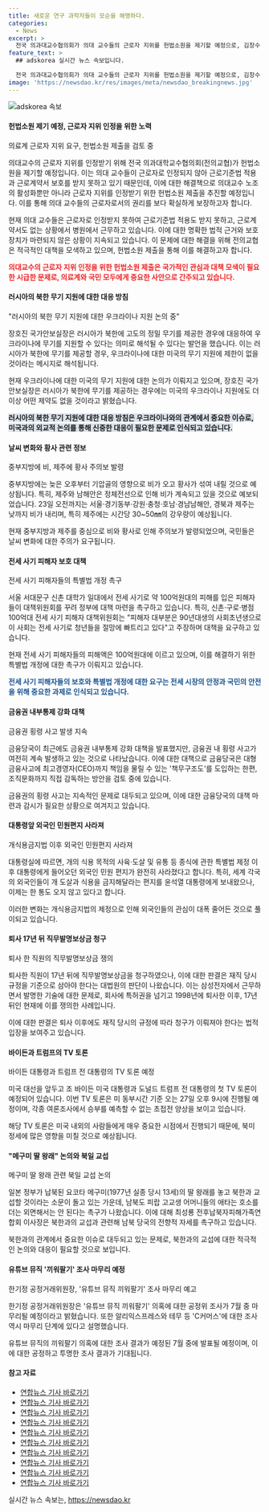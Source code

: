```yaml
---
title: 새로운 연구 과학자들이 모순을 해명하다.
categories:
  - News
excerpt: >
  전국 의과대교수협의회가 의대 교수들의 근로자 지위를 헌법소원을 제기할 예정으로, 김창수 회장은 의대 교수들의 근로자로의 인정과 의료 업무 보호를 촉구하고 있다. 또한, 장호진 국가안보실장은 러시아의 북한에 무기 공급에 대한 우크라이나 지원 재검토와 관련해 강경한 입장을 밝혔다. 또한, 전세사기 피해자들이 대책 개정을 촉구하고 있으며, 횡령 사고가 지속되고 있는 상황에서 금융당국의 내부통제 강화 대책이 발표되었다. 마지막으로, 바이든과 트럼프의 TV 토론, 메구미 딸의 납북 문제와 관련된 일본과 남북의 교섭 노력, 그리고 유튜브 뮤직 끼워팔기 의혹에 대한 공정위 조사가 진행 중이다.
feature_text: >
  ## adskorea 실시간 뉴스 속보입니다.

  전국 의과대교수협의회가 의대 교수들의 근로자 지위를 헌법소원을 제기할 예정으로, 김창수 회장은 의대 교수들의 근로자로의 인정과 의료 업무 보호를 촉구하고 있다. 또한, 장호진 국가안보실장은 러시아의 북한에 무기 공급에 대한 우크라이나 지원 재검토와 관련해 강경한 입장을 밝혔다. 또한, 전세사기 피해자들이 대책 개정을 촉구하고 있으며, 횡령 사고가 지속되고 있는 상황에서 금융당국의 내부통제 강화 대책이 발표되었다. 마지막으로, 바이든과 트럼프의 TV 토론, 메구미 딸의 납북 문제와 관련된 일본과 남북의 교섭 노력, 그리고 유튜브 뮤직 끼워팔기 의혹에 대한 공정위 조사가 진행 중이다.
image: 'https://newsdao.kr/res/images/meta/newsdao_breakingnews.jpg'
---
```


<p><img src="https://newsdao.kr/res/images/meta/newsdao_breakingnews.jpg" alt="adskorea 속보" /></p>

<h4>헌법소원 제기 예정, 근로자 지위 인정을 위한 노력</h4>

<p>의료계 근로자 지위 요구, 헌법소원 제출을 검토 중</p>

<p>의대교수의 근로자 지위를 인정받기 위해 전국 의과대학교수협의회(전의교협)가 헌법소원을 제기할 예정입니다. 이는 의대 교수들이 근로자로 인정되지 않아 근로기준법 적용과 근로계약서 보호를 받지 못하고 있기 때문인데, 이에 대한 해결책으로 의대교수 노조의 활성화뿐만 아니라 근로자 지위를 인정받기 위한 헌법소원 제출을 추진할 예정입니다. 이를 통해 의대 교수들의 근로자로서의 권리를 보다 확실하게 보장하고자 합니다. </p>

<p>현재 의대 교수들은 근로자로 인정받지 못하여 근로기준법 적용도 받지 못하고, 근로계약서도 없는 상황에서 병원에서 근무하고 있습니다. 이에 대한 명확한 법적 근거와 보호 장치가 마련되지 않은 상황이 지속되고 있습니다. 이 문제에 대한 해결을 위해 전의교협은 적극적인 대책을 모색하고 있으며, 헌법소원 제출을 통해 이를 해결하고자 합니다.</p>

<p><b><span style="color: #ee2323;">의대교수의 근로자 지위 인정을 위한 헌법소원 제출은 국가적인 관심과 대책 모색이 필요한 시급한 문제로, 의료계와 국민 모두에게 중요한 사안으로 간주되고 있습니다.</span></b></p>

<h4>러시아의 북한 무기 지원에 대한 대응 방침</h4>

<p>"러시아의 북한 무기 지원에 대한 우크라이나 지원 논의 중"</p>

<p>장호진 국가안보실장은 러시아가 북한에 고도의 정밀 무기를 제공한 경우에 대응하여 우크라이나에 무기를 지원할 수 있다는 의미로 해석될 수 있다는 발언을 했습니다. 이는 러시아가 북한에 무기를 제공할 경우, 우크라이나에 대한 미국의 무기 지원에 제한이 없을 것이라는 메시지로 해석됩니다. </p>

<p>현재 우크라이나에 대한 미국의 무기 지원에 대한 논의가 이뤄지고 있으며, 장호진 국가안보실장은 러시아가 북한에 무기를 제공하는 경우에는 미국의 우크라이나 지원에도 더 이상 어떤 제약도 없을 것이라고 밝혔습니다.</p>

<p><b><span style="background-color: #21538527;">러시아의 북한 무기 지원에 대한 대응 방침은 우크라이나와의 관계에서 중요한 이슈로, 미국과의 외교적 논의를 통해 신중한 대응이 필요한 문제로 인식되고 있습니다.</span></b></p>

<h4>날씨 변화와 황사 관련 정보</h4>

<p>중부지방에 비, 제주에 황사 주의보 발령</p>

<p>중부지방에는 늦은 오후부터 기압골의 영향으로 비가 오고 황사가 섞여 내릴 것으로 예상됩니다. 특히, 제주와 남해안은 정체전선으로 인해 비가 계속되고 있을 것으로 예보되었습니다. 23일 오전까지는 서울·경기동부·강원·충청·호남·경남남해안, 경북과 제주는 낮까지 비가 내리며, 특히 제주에는 시간당 30~50㎜의 강우량이 예상됩니다.</p>

<p>현재 중부지방과 제주를 중심으로 비와 황사로 인해 주의보가 발령되었으며, 국민들은 날씨 변화에 대한 주의가 요구됩니다.</p>

<h4>전세 사기 피해자 보호 대책</h4>

<p>전세 사기 피해자들의 특별법 개정 촉구</p>

<p>서울 서대문구 신촌 대학가 일대에서 전세 사기로 약 100억원대의 피해를 입은 피해자들이 대책위원회를 꾸려 정부에 대책 마련을 촉구하고 있습니다. 특히, 신촌·구로·병점 100억대 전세 사기 피해자 대책위원회는 "피해자 대부분은 90년대생의 사회초년생으로 이 사회는 전세 사기로 청년들을 절망에 빠트리고 있다"고 주장하며 대책을 요구하고 있습니다.</p>

<p>현재 전세 사기 피해자들의 피해액은 100억원대에 이르고 있으며, 이를 해결하기 위한 특별법 개정에 대한 촉구가 이뤄지고 있습니다.</p>

<p><b><span style="color: #1a5490;">전세 사기 피해자들의 보호와 특별법 개정에 대한 요구는 전세 시장의 안정과 국민의 안전을 위해 중요한 과제로 인식되고 있습니다.</span></b></p>

<h4>금융권 내부통제 강화 대책</h4>

<p>금융권 횡령 사고 발생 지속</p>

<p>금융당국이 최근에도 금융권 내부통제 강화 대책을 발표했지만, 금융권 내 횡령 사고가 여전히 계속 발생하고 있는 것으로 나타났습니다. 이에 대한 대책으로 금융당국은 대형 금융사고에 최고경영자(CEO)까지 책임을 물릴 수 있는 '책무구조도'를 도입하는 한편, 조직문화까지 직접 감독하는 방안을 검토 중에 있습니다.</p>

<p>금융권의 횡령 사고는 지속적인 문제로 대두되고 있으며, 이에 대한 금융당국의 대책 마련과 감시가 필요한 상황으로 여겨지고 있습니다.</p>

<h4>대통령앞 외국인 민원편지 사라져</h4>

<p>개식용금지법 이후 외국인 민원편지 사라져</p>

<p>대통령실에 따르면, 개의 식용 목적의 사육·도살 및 유통 등 종식에 관한 특별법 제정 이후 대통령에게 들어오던 외국인 민원 편지가 완전히 사라졌다고 합니다. 특히, 세계 각국의 외국인들이 개 도살과 식용을 금지해달라는 편지를 윤석열 대통령에게 보내왔으나, 이제는 한 통도 오지 않고 있다고 합니다. </p>

<p>이러한 변화는 개식용금지법의 제정으로 인해 외국인들의 관심이 대폭 줄어든 것으로 풀이되고 있습니다.</p>

<h4>퇴사 17년 뒤 직무발명보상금 청구</h4>

<p>퇴사 한 직원의 직무발명보상금 쟁의</p>

<p>퇴사한 직원이 17년 뒤에 직무발명보상금을 청구하였으나, 이에 대한 판결은 재직 당시 규정을 기준으로 삼아야 한다는 대법원의 판단이 나왔습니다. 이는 삼성전자에서 근무하면서 발명한 기술에 대한 문제로, 회사에 특허권을 넘기고 1998년에 퇴사한 이후, 17년 뒤인 현재에 이를 쟁의한 사례입니다. </p>

<p>이에 대한 판결은 퇴사 이후에도 재직 당시의 규정에 따라 청구가 이뤄져야 한다는 법적 입장을 보여주고 있습니다.</p>

<h4>바이든과 트럼프의 TV 토론</h4>

<p>바이든 대통령과 트럼프 전 대통령의 TV 토론 예정</p>

<p>미국 대선을 앞두고 조 바이든 미국 대통령과 도널드 트럼프 전 대통령의 첫 TV 토론이 예정되어 있습니다. 이번 TV 토론은 미 동부시간 기준 오는 27일 오후 9시에 진행될 예정이며, 각종 여론조사에서 승부를 예측할 수 없는 초접전 양상을 보이고 있습니다.</p>

<p>해당 TV 토론은 미국 내외의 사람들에게 매우 중요한 시점에서 진행되기 때문에, 북미 정세에 많은 영향을 미칠 것으로 예상됩니다.</p>

<h4>"메구미 딸 왕래" 논의와 북일 교섭</h4>

<p>메구미 딸 왕래 관련 북일 교섭 논의</p>

<p>일본 정부가 납북된 요코타 메구미(1977년 실종 당시 13세)의 딸 왕래를 놓고 북한과 교섭할 것이라는 소문이 돌고 있는 가운데, 남북도 피랍 고교생 어머니들의 애타는 호소를 더는 외면해서는 안 된다는 촉구가 나왔습니다. 이에 대해 최성룡 전후납북자피해가족연합회 이사장은 북한과의 교섭과 관련해 남북 당국의 전향적 자세를 촉구하고 있습니다.</p>

<p>북한과의 관계에서 중요한 이슈로 대두되고 있는 문제로, 북한과의 교섭에 대한 적극적인 논의와 대응이 필요할 것으로 보입니다.</p>

<h4>유튜브 뮤직 '끼워팔기' 조사 마무리 예정</h4>

<p>한기정 공정거래위원장, '유튜브 뮤직 끼워팔기' 조사 마무리 예고</p>

<p>한기정 공정거래위원장은 '유튜브 뮤직 끼워팔기' 의혹에 대한 공정위 조사가 7월 중 마무리될 예정이라고 밝혔습니다. 또한 알리익스프레스와 테무 등 'C커머스'에 대한 조사 역시 마무리 단계에 있다고 설명했습니다.</p>

<p>유튜브 뮤직의 끼워팔기 의혹에 대한 조사 결과가 예정된 7월 중에 발표될 예정이며, 이에 대한 공정하고 투명한 조사 결과가 기대됩니다.</p>

<h4>참고 자료</h4>

<ul>
<li><a href="https://www.yna.co.kr/view/AKR20240623023800530">연합뉴스 기사 바로가기</a></li>
<li><a href="https://www.yna.co.kr/view/AKR20240623014200001">연합뉴스 기사 바로가기</a></li>
<li><a href="https://www.yna.co.kr/view/AKR20240623017000530">연합뉴스 기사 바로가기</a></li>
<li><a href="https://www.yna.co.kr/view/AKR20240623022600004">연합뉴스 기사 바로가기</a></li>
<li><a href="https://www.yna.co.kr/view/AKR20240622049400002">연합뉴스 기사 바로가기</a></li>
<li><a href="https://www.yna.co.kr/view/AKR20240623021200001">연합뉴스 기사 바로가기</a></li>
<li><a href="https://www.yna.co.kr/view/AKR20240621145200004">연합뉴스 기사 바로가기</a></li>
<li><a href="https://www.yna.co.kr/view/AKR20240623002500071">연합뉴스 기사 바로가기</a></li>
<li><a href="https://www.yna.co.kr/view/AKR20240623009000504">연합뉴스 기사 바로가기</a></li>
<li><a href="https://www.yna.co.kr/view/AKR20240622045600002">연합뉴스 기사 바로가기</a></li>
</ul>
실시간 뉴스 속보는, <a href="https://newsdao.kr" rel="dofollow">https://newsdao.kr</a>


